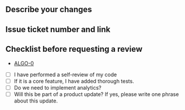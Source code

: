 ## Describe your changes

## Issue ticket number and link

## Checklist before requesting a review

- [ALGO-0](https://bejamasio.atlassian.net/browse/ALGO-0)

- [ ] I have performed a self-review of my code
- [ ] If it is a core feature, I have added thorough tests.
- [ ] Do we need to implement analytics?
- [ ] Will this be part of a product update? If yes, please write one phrase about this update.
